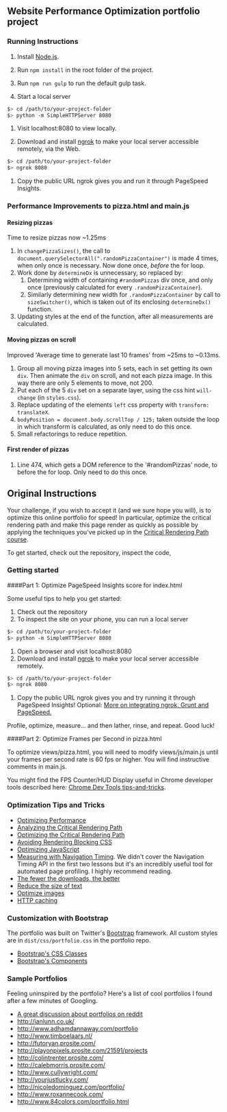 ## Website Performance Optimization portfolio project


### Running Instructions

1. Install [Node.js](https://nodejs.org/).

1. Run `npm install` in the root folder of the project.

1. Run `npm run gulp` to run the default gulp task.

1. Start a local server

  ```bash
  $> cd /path/to/your-project-folder
  $> python -m SimpleHTTPServer 8080
  ```

1. Visit localhost:8080 to view locally.

1. Download and install [ngrok](https://ngrok.com/) to make your local server accessible remotely, via the Web.

  ``` bash
  $> cd /path/to/your-project-folder
  $> ngrok 8080
  ```

1. Copy the public URL ngrok gives you and run it through PageSpeed Insights.


### Performance Improvements to pizza.html and main.js

#### Resizing pizzas

Time to resize pizzas now ~1.25ms

1.  In `changePizzaSizes()`, the call to `document.querySelectorAll(".randomPizzaContainer")` is made
    4 times, when only once is necessary. Now done once, _before_ the for loop.
2.  Work done by `determineDx` is unnecessary, so replaced by:
    1.  Determining width of containing `#randomPizzas` div once, and only once (previously calculated 
        for every `.randomPizzaContainer`).
    2.  Similarly determining new width for `.randomPizzaContainer` by call to `sizeSwitcher()`, which is 
        taken out of its enclosing `determineDx()` function.
3.  Updating styles at the end of the function, after all measurements are calculated.

#### Moving pizzas on scroll

Improved 'Average time to generate last 10 frames' from ~25ms to ~0.13ms.

1.  Group all moving pizza images into 5 sets, each in set getting its own `div`. Then animate the `div` 
    on scroll, and not each pizza image. In this way there are only 5 elements to move, not 200.
2.  Put each of the 5 `div` set on a separate layer, using the css hint `will-change` (in `styles.css`).
3.  Replace updating of the elements `left` css property with `transform: translateX`.
4.  `bodyPosition = document.body.scrollTop / 125;` taken outside the loop in which transform is calculated,
    as only need to do this once.
5.  Small refactorings to reduce repetition.
  
#### First render of pizzas

1.  Line 474, which gets a DOM reference to the '#randomPizzas' node, to before the for loop.
    Only need to do this once.


## Original Instructions

Your challenge, if you wish to accept it (and we sure hope you will), is to optimize this online portfolio for speed! In particular, optimize the critical rendering path and make this page render as quickly as possible by applying the techniques you've picked up in the [Critical Rendering Path course](https://www.udacity.com/course/ud884).

To get started, check out the repository, inspect the code,

### Getting started

####Part 1: Optimize PageSpeed Insights score for index.html

Some useful tips to help you get started:

1. Check out the repository
1. To inspect the site on your phone, you can run a local server

  ```bash
  $> cd /path/to/your-project-folder
  $> python -m SimpleHTTPServer 8080
  ```

1. Open a browser and visit localhost:8080
1. Download and install [ngrok](https://ngrok.com/) to make your local server accessible remotely.

  ``` bash
  $> cd /path/to/your-project-folder
  $> ngrok 8080
  ```

1. Copy the public URL ngrok gives you and try running it through PageSpeed Insights! Optional: [More on integrating ngrok, Grunt and PageSpeed.](http://www.jamescryer.com/2014/06/12/grunt-pagespeed-and-ngrok-locally-testing/)

Profile, optimize, measure... and then lather, rinse, and repeat. Good luck!

####Part 2: Optimize Frames per Second in pizza.html

To optimize views/pizza.html, you will need to modify views/js/main.js until your frames per second rate is 60 fps or higher. You will find instructive comments in main.js. 

You might find the FPS Counter/HUD Display useful in Chrome developer tools described here: [Chrome Dev Tools tips-and-tricks](https://developer.chrome.com/devtools/docs/tips-and-tricks).

### Optimization Tips and Tricks
* [Optimizing Performance](https://developers.google.com/web/fundamentals/performance/ "web performance")
* [Analyzing the Critical Rendering Path](https://developers.google.com/web/fundamentals/performance/critical-rendering-path/analyzing-crp.html "analyzing crp")
* [Optimizing the Critical Rendering Path](https://developers.google.com/web/fundamentals/performance/critical-rendering-path/optimizing-critical-rendering-path.html "optimize the crp!")
* [Avoiding Rendering Blocking CSS](https://developers.google.com/web/fundamentals/performance/critical-rendering-path/render-blocking-css.html "render blocking css")
* [Optimizing JavaScript](https://developers.google.com/web/fundamentals/performance/critical-rendering-path/adding-interactivity-with-javascript.html "javascript")
* [Measuring with Navigation Timing](https://developers.google.com/web/fundamentals/performance/critical-rendering-path/measure-crp.html "nav timing api"). We didn't cover the Navigation Timing API in the first two lessons but it's an incredibly useful tool for automated page profiling. I highly recommend reading.
* <a href="https://developers.google.com/web/fundamentals/performance/optimizing-content-efficiency/eliminate-downloads.html">The fewer the downloads, the better</a>
* <a href="https://developers.google.com/web/fundamentals/performance/optimizing-content-efficiency/optimize-encoding-and-transfer.html">Reduce the size of text</a>
* <a href="https://developers.google.com/web/fundamentals/performance/optimizing-content-efficiency/image-optimization.html">Optimize images</a>
* <a href="https://developers.google.com/web/fundamentals/performance/optimizing-content-efficiency/http-caching.html">HTTP caching</a>

### Customization with Bootstrap
The portfolio was built on Twitter's <a href="http://getbootstrap.com/">Bootstrap</a> framework. All custom styles are in `dist/css/portfolio.css` in the portfolio repo.

* <a href="http://getbootstrap.com/css/">Bootstrap's CSS Classes</a>
* <a href="http://getbootstrap.com/components/">Bootstrap's Components</a>

### Sample Portfolios

Feeling uninspired by the portfolio? Here's a list of cool portfolios I found after a few minutes of Googling.

* <a href="http://www.reddit.com/r/webdev/comments/280qkr/would_anybody_like_to_post_their_portfolio_site/">A great discussion about portfolios on reddit</a>
* <a href="http://ianlunn.co.uk/">http://ianlunn.co.uk/</a>
* <a href="http://www.adhamdannaway.com/portfolio">http://www.adhamdannaway.com/portfolio</a>
* <a href="http://www.timboelaars.nl/">http://www.timboelaars.nl/</a>
* <a href="http://futoryan.prosite.com/">http://futoryan.prosite.com/</a>
* <a href="http://playonpixels.prosite.com/21591/projects">http://playonpixels.prosite.com/21591/projects</a>
* <a href="http://colintrenter.prosite.com/">http://colintrenter.prosite.com/</a>
* <a href="http://calebmorris.prosite.com/">http://calebmorris.prosite.com/</a>
* <a href="http://www.cullywright.com/">http://www.cullywright.com/</a>
* <a href="http://yourjustlucky.com/">http://yourjustlucky.com/</a>
* <a href="http://nicoledominguez.com/portfolio/">http://nicoledominguez.com/portfolio/</a>
* <a href="http://www.roxannecook.com/">http://www.roxannecook.com/</a>
* <a href="http://www.84colors.com/portfolio.html">http://www.84colors.com/portfolio.html</a>
